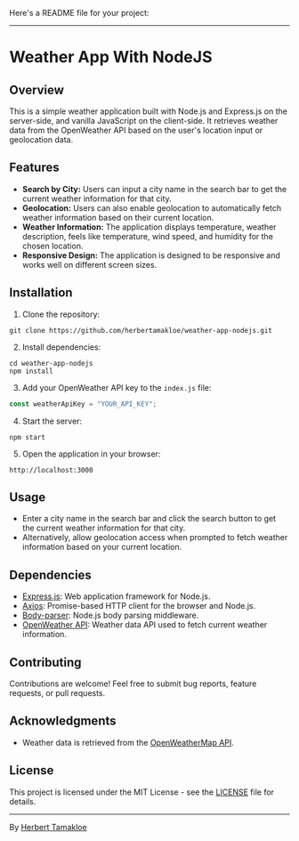 Here's a README file for your project:

---

# Weather App With NodeJS

## Overview

This is a simple weather application built with Node.js and Express.js on the server-side, and vanilla JavaScript on the client-side. It retrieves weather data from the OpenWeather API based on the user's location input or geolocation data.

## Features

- **Search by City:** Users can input a city name in the search bar to get the current weather information for that city.
- **Geolocation:** Users can also enable geolocation to automatically fetch weather information based on their current location.
- **Weather Information:** The application displays temperature, weather description, feels like temperature, wind speed, and humidity for the chosen location.
- **Responsive Design:** The application is designed to be responsive and works well on different screen sizes.

## Installation

1. Clone the repository:

```
git clone https://github.com/herbertamakloe/weather-app-nodejs.git
```

2. Install dependencies:

```
cd weather-app-nodejs
npm install
```

3. Add your OpenWeather API key to the `index.js` file:

```javascript
const weatherApiKey = "YOUR_API_KEY";
```

4. Start the server:

```
npm start
```

5. Open the application in your browser:

```
http://localhost:3000
```

## Usage

- Enter a city name in the search bar and click the search button to get the current weather information for that city.
- Alternatively, allow geolocation access when prompted to fetch weather information based on your current location.

## Dependencies

- [Express.js](https://expressjs.com/): Web application framework for Node.js.
- [Axios](https://github.com/axios/axios): Promise-based HTTP client for the browser and Node.js.
- [Body-parser](https://www.npmjs.com/package/body-parser): Node.js body parsing middleware.
- [OpenWeather API](https://openweathermap.org/): Weather data API used to fetch current weather information.

## Contributing

Contributions are welcome! Feel free to submit bug reports, feature requests, or pull requests.

## Acknowledgments

- Weather data is retrieved from the [OpenWeatherMap API](https://openweathermap.org/api).

## License

This project is licensed under the MIT License - see the [LICENSE](LICENSE) file for details.

---

By [Herbert Tamakloe](https://github.com/herbertamakloe)
